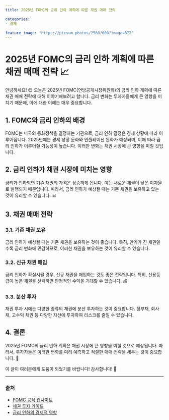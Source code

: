 ```yaml
---
title: 2025년 FOMC의 금리 인하 계획에 따른 채권 매매 전략

categories: 
- 경제

feature_image: "https://picsum.photos/2560/600?image=872"
---
```


# 2025년 FOMC의 금리 인하 계획에 따른 채권 매매 전략 📈

안녕하세요! 😊 오늘은 2025년 FOMC(연방공개시장위원회)의 금리 인하 계획에 따른 채권 매매 전략에 대해 이야기해보려고 합니다. 금리 변화는 투자자들에게 큰 영향을 미치기 때문에, 이에 대한 이해는 매우 중요합니다.

## 1. FOMC와 금리 인하의 배경

FOMC는 미국의 통화정책을 결정하는 기관으로, 금리 인하 결정은 경제 상황에 따라 이루어집니다. 2025년에는 경제 성장 둔화와 인플레이션 완화가 예상되며, 이에 따라 금리 인하가 이루어질 가능성이 높습니다. 이러한 변화는 채권 시장에 큰 영향을 미칠 것입니다.

## 2. 금리 인하가 채권 시장에 미치는 영향

금리가 인하되면 기존 채권의 가격은 상승하게 됩니다. 이는 새로운 채권이 낮은 이자율로 발행되기 때문입니다. 따라서, 금리 인하가 예상될 때는 기존 채권을 보유하고 있는 것이 유리할 수 있습니다. 📊

## 3. 채권 매매 전략

### 3.1. 기존 채권 보유

금리 인하가 예상될 때는 기존 채권을 보유하는 것이 좋습니다. 특히, 만기가 긴 채권일수록 금리 변화에 민감하므로, 이러한 채권을 보유하는 것이 유리할 수 있습니다.

### 3.2. 신규 채권 매입

금리 인하가 확실시될 경우, 신규 채권을 매입하는 것도 좋은 전략입니다. 특히, 신용등급이 높은 채권을 선택하면 안정적인 수익을 기대할 수 있습니다. 💰

### 3.3. 분산 투자

채권 투자 시에는 다양한 종류의 채권에 분산 투자하는 것이 중요합니다. 정부채, 회사채, 고수익 채권 등 다양한 자산에 투자하여 리스크를 줄일 수 있습니다.

## 4. 결론

2025년 FOMC의 금리 인하 계획은 채권 시장에 큰 영향을 미칠 것으로 예상됩니다. 따라서, 투자자들은 이러한 변화를 미리 예측하고 적절한 매매 전략을 세우는 것이 중요합니다. 📅

이 글이 여러분에게 도움이 되었기를 바랍니다! 감사합니다! 🙏

---

### 출처
- [FOMC 공식 웹사이트](https://www.federalreserve.gov/)
- [채권 투자 가이드](https://www.investopedia.com/terms/b/bond.asp)
- [금리 인하의 경제적 영향](https://www.economist.com/)